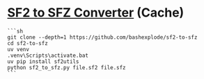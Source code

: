# [SF2 to SFZ Converter](https://github.com/bashexplode/sf2-to-sfz) (Cache)

````{tab} From source
```sh
git clone --depth=1 https://github.com/bashexplode/sf2-to-sfz
cd sf2-to-sfz
uv venv
.venv\Scripts\activate.bat
uv pip install sf2utils
python sf2_to_sfz.py file.sf2 file.sfz
```
````